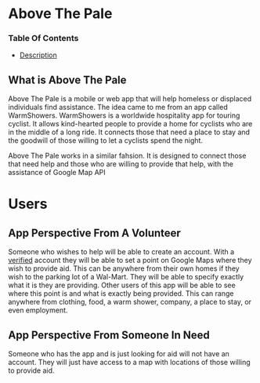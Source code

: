 # Above The Pale
### Table Of Contents
* [Description](#what-is-above-the-pale)
## What is Above The Pale
Above The Pale is a mobile or web app that will help homeless or displaced individuals find assistance. The idea came to me from an app called WarmShowers. WarmShowers is a worldwide hospitality app for touring cyclist. It allows kind-hearted people to provide a home for cyclists who are in the middle of a long ride. It connects those that need a place to stay and the goodwill of those willing to let a cyclists spend the night. 

Above The Pale works in a similar fahsion. It is designed to connect those that need help and those who are willing to provide that help, with the assistance of Google Map API

# Users
## App Perspective From A Volunteer
Someone who wishes to help will be able to create an account. With a [verified]() account they will be able to set a point on Google Maps where they wish to provide aid. This can be anywhere from their own homes if they wish to the parking lot of a Wal-Mart. They will be able to specify exactly what it is they are providing. Other users of this app will be able to see where this point is and what is exactly being provided. This can range anywhere from clothing, food, a warm shower, company, a place to stay, or even employment.

## App Perspective From Someone In Need
Someone who has the app and is just looking for aid will not have an account. They will just have access to a map with locations of those willing to provide aid.

